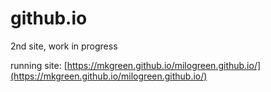 # github.io

2nd site, work in progress

running site: [https://mkgreen.github.io/milogreen.github.io/](https://mkgreen.github.io/milogreen.github.io/)
